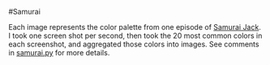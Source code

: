 #Samurai

Each image represents the color palette from one episode of [Samurai Jack](https://en.wikipedia.org/wiki/Samurai_Jack). I took one screen shot per second, then took the 20 most common colors in each screenshot, and aggregated those colors into images. See comments in [samurai.py](samurai.py) for more details.
